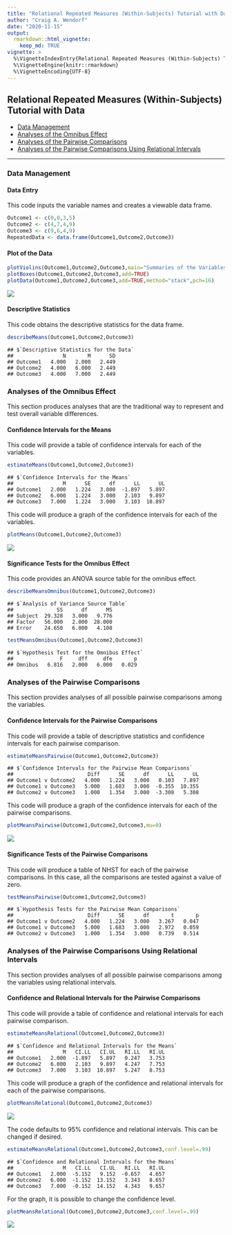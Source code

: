 ```yaml
---
title: "Relational Repeated Measures (Within-Subjects) Tutorial with Data"
author: "Craig A. Wendorf"
date: "2020-11-15"
output: 
  rmarkdown::html_vignette:
    keep_md: TRUE
vignette: >
  %\VignetteIndexEntry{Relational Repeated Measures (Within-Subjects) Tutorial with Data}
  %\VignetteEngine{knitr::rmarkdown}
  %\VignetteEncoding{UTF-8}
---
```






## Relational Repeated Measures (Within-Subjects) Tutorial with Data

- [Data Management](#data-management)
- [Analyses of the Omnibus Effect](#analyses-of-the-omnibus-effect)
- [Analyses of the Pairwise Comparisons](#analyses-of-the-pairwise-comparisons)
- [Analyses of the Pairwise Comparisons Using Relational Intervals](#analyses-of-the-pairwise-comparisons-using-relational-intervals)

---

### Data Management

#### Data Entry

This code inputs the variable names and creates a viewable data frame.

```r
Outcome1 <- c(0,0,3,5)
Outcome2 <- c(4,7,4,9)
Outcome3 <- c(9,6,4,9)
RepeatedData <- data.frame(Outcome1,Outcome2,Outcome3)
```

#### Plot of the Data


```r
plotViolins(Outcome1,Outcome2,Outcome3,main="Summaries of the Variables")
plotBoxes(Outcome1,Outcome2,Outcome3,add=TRUE)
plotData(Outcome1,Outcome2,Outcome3,add=TRUE,method="stack",pch=16)
```

![](figures/Repeated-Violins-1.png)<!-- -->

#### Descriptive Statistics

This code obtains the descriptive statistics for the data frame.

```r
describeMeans(Outcome1,Outcome2,Outcome3)
```

```
## $`Descriptive Statistics for the Data`
##                N       M      SD
## Outcome1   4.000   2.000   2.449
## Outcome2   4.000   6.000   2.449
## Outcome3   4.000   7.000   2.449
```

### Analyses of the Omnibus Effect

This section produces analyses that are the traditional way to represent and test overall variable differences.

#### Confidence Intervals for the Means

This code will provide a table of confidence intervals for each of the variables.

```r
estimateMeans(Outcome1,Outcome2,Outcome3)
```

```
## $`Confidence Intervals for the Means`
##                M      SE      df      LL      UL
## Outcome1   2.000   1.224   3.000  -1.897   5.897
## Outcome2   6.000   1.224   3.000   2.103   9.897
## Outcome3   7.000   1.224   3.000   3.103  10.897
```

This code will produce a graph of the confidence intervals for each of the variables.

```r
plotMeans(Outcome1,Outcome2,Outcome3)
```

![](figures/RelationalRepeated-Means-1.png)<!-- -->

#### Significance Tests for the Omnibus Effect

This code provides an ANOVA source table for the omnibus effect.

```r
describeMeansOmnibus(Outcome1,Outcome2,Outcome3)
```

```
## $`Analysis of Variance Source Table`
##              SS      df      MS
## Subject  29.328   3.000   9.776
## Factor   56.000   2.000  28.000
## Error    24.650   6.000   4.108
```

```r
testMeansOmnibus(Outcome1,Outcome2,Outcome3)
```

```
## $`Hypothesis Test for the Omnibus Effect`
##               F     dff     dfe       p
## Omnibus   6.816   2.000   6.000   0.029
```

### Analyses of the Pairwise Comparisons

This section provides analyses of all possible pairwise comparisons among the variables.

#### Confidence Intervals for the Pairwise Comparisons

This code will provide a table of descriptive statistics and confidence intervals for each pairwise comparison.


```r
estimateMeansPairwise(Outcome1,Outcome2,Outcome3)
```

```
## $`Confidence Intervals for the Pairwise Mean Comparisons`
##                        Diff      SE      df      LL      UL
## Outcome1 v Outcome2   4.000   1.224   3.000   0.103   7.897
## Outcome1 v Outcome3   5.000   1.683   3.000  -0.355  10.355
## Outcome2 v Outcome3   1.000   1.354   3.000  -3.308   5.308
```

This code will produce a graph of the confidence intervals for each of the pairwise comparisons.

```r
plotMeansPairwise(Outcome1,Outcome2,Outcome3,mu=0)
```

![](figures/RelationalRepeated-Pairwise-1.png)<!-- -->

#### Significance Tests of the Pairwise Comparisons

This code will produce a table of NHST for each of the pairwise comparisons. In this case, all the comparisons are tested against a value of zero.

```r
testMeansPairwise(Outcome1,Outcome2,Outcome3)
```

```
## $`Hypothesis Tests for the Pairwise Mean Comparisons`
##                        Diff      SE      df       t       p
## Outcome1 v Outcome2   4.000   1.224   3.000   3.267   0.047
## Outcome1 v Outcome3   5.000   1.683   3.000   2.972   0.059
## Outcome2 v Outcome3   1.000   1.354   3.000   0.739   0.514
```

### Analyses of the Pairwise Comparisons Using Relational Intervals

This section provides analyses of all possible pairwise comparisons among the variables using relational intervals.

#### Confidence and Relational Intervals for the Pairwise Comparisons

This code will provide a table of confidence and relational intervals for each pairwise comparison.

```r
estimateMeansRelational(Outcome1,Outcome2,Outcome3)
```

```
## $`Confidence and Relational Intervals for the Means`
##                M   CI.LL   CI.UL   RI.LL   RI.UL
## Outcome1   2.000  -1.897   5.897   0.247   3.753
## Outcome2   6.000   2.103   9.897   4.247   7.753
## Outcome3   7.000   3.103  10.897   5.247   8.753
```

This code will produce a graph of the confidence and relational intervals for each of the pairwise comparisons.

```r
plotMeansRelational(Outcome1,Outcome2,Outcome3)
```

![](figures/RelationalRepeated-RelationalA-1.png)<!-- -->

The code defaults to 95% confidence and relational intervals. This can be changed if desired.

```r
estimateMeansRelational(Outcome1,Outcome2,Outcome3,conf.level=.99)
```

```
## $`Confidence and Relational Intervals for the Means`
##                M   CI.LL   CI.UL   RI.LL   RI.UL
## Outcome1   2.000  -5.152   9.152  -0.657   4.657
## Outcome2   6.000  -1.152  13.152   3.343   8.657
## Outcome3   7.000  -0.152  14.152   4.343   9.657
```

For the graph, it is possible to change the confidence level.

```r
plotMeansRelational(Outcome1,Outcome2,Outcome3,conf.level=.99)
```

![](figures/RelationalRepeated-RelationalB-1.png)<!-- -->
